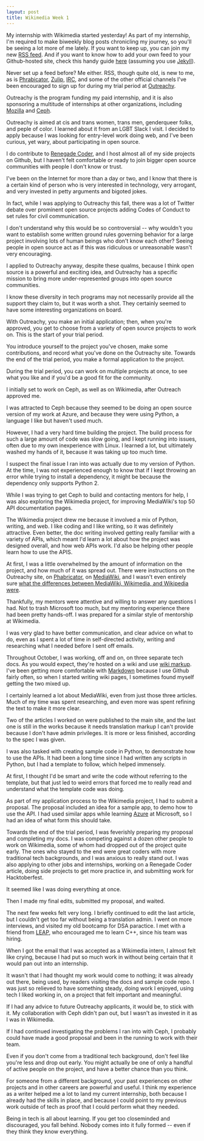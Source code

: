 ```yaml
---
layout: post
title: Wikimedia Week 1
---
```


My internship with Wikimedia started yesterday! As part of my internship, I'm required to make biweekly blog posts chronicling my journey, so you'll be seeing a lot more of me lately. If you want to keep up, you can join my new [RSS feed](https://martyav.github.io/feed.xml). And if you want to know how to add your own feed to your Github-hosted site, check this handy guide [here](https://github.com/jekyll/jekyll-feed) (assuming you use [Jekyll](https://jekyllrb.com/)).

Never set up a feed before? Me either. RSS, though quite old, is new to me, as is [Phrabicator](), [Zulip](https://zulipchat.com/), [IRC](https://whatis.techtarget.com/definition/Internet-Relay-Chat-IRC), and some of the other official channels I've been encouraged to sign up for during my trial period at [Outreachy](https://www.outreachy.org/). 

Outreachy is the program funding my paid internship, and it is also sponsoring a multitude of internships at other organizations, including [Mozilla](https://www.mozilla.org/en-US/) and [Ceph](https://ceph.com/).

Outreachy is aimed at cis and trans women, trans men, genderqueer folks, and peple of color. I learned about it from an LGBT Slack I visit. I decided to apply because I was looking for entry-level work doing web, and I've been curious, yet  wary, about participating in open source. 

I do contribute to [Renegade Coder](https://therenegadecoder.com/), and I host almost all of my side projects on Github, but I haven't felt comfortable or ready to join bigger open source communities with people I don't know or trust. 

I've been on the Internet for more than a day or two, and I know that there is a certain kind of person who is very interested in technology, very arrogant, and very invested in petty arguments and bigoted jokes.

In fact, while I was applying to Outreachy this fall, there was a lot of Twitter debate over prominent open source projects adding Codes of Conduct to set rules for civil communication. 

I don't understand why this would be so controversial -- why wouldn't you want to establish some written ground rules governing behavior for a large project involving lots of human beings who don't know each other? Seeing people in open source act as if this was ridiculous or unreasonable wasn't very encouraging.

I applied to Outreachy anyway, despite these qualms, because I think open source is a powerful and exciting idea, and Outreachy has a specific mission to bring more under-represented groups into open source communities. 

I know these diversity in tech programs may not necessarily provide all the support they claim to, but it was worth a shot. They certainly seemed to have some interesting organizations on board. 

With Outreachy, you make an initial application; then, when you're approved, you get to choose from a variety of open source projects to work on. This is the start of your trial period. 

You introduce yourself to the project you've chosen, make some contributions, and record what you've done on the Outreachy site. Towards the end of the trial period, you make a formal application to the project. 

During the trial period, you can work on multiple projects at once, to see what you like and if you'd be a good fit for the community. 

I initially set to work on Ceph, as well as on Wikimedia, after Outreach approved me.

I was attracted to Ceph because they seemed to be doing an open source version of my work at Azure, and because they were using Python, a language I like but haven't used much. 

However, I had a very hard time building the project. The build process for such a large amount of code was slow going, and I kept running into issues, often due to my own inexperience with Linux. I learned a lot, but ultimately washed my hands of it, because it was taking up too much time. 

I suspect the final issue I ran into was actually due to my version of Python. At the time, I was not experienced enough to know that if I kept throwing an error while trying to install a dependency, it might be because the dependency only supports Python 2.

While I was trying to get Ceph to build and contacting mentors for help, I was also exploring the Wikimedia project, for improving MediaWiki's top 50 API documentation pages.

The Wikimedia project drew me because it involved a mix of Python, writing, and web. I like coding and I like writing, so it was definitely attractive. Even better, the doc writing involved getting really familiar with a variety of APIs, which meant I'd learn a lot about how the project was designed overall, and how web APIs work. I'd also be helping other people learn how to use the APIS.

At first, I was a little overwhelmed by the amount of information on the project, and how much of it was spread out. There were instructions on the Outreachy site, on [Phabricator](https://readwrite.com/2011/09/28/a-look-at-phabricator-facebook/), on [MediaWiki](https://www.mediawiki.org/wiki/MediaWiki), and I wasn't even entirely sure [what the differences between MediaWiki, Wikimedia, and Wikipedia were](https://www.mediawiki.org/wiki/Differences_between_Wikipedia,_Wikimedia,_MediaWiki,_and_wiki). 

Thankfully, my mentors were attentive and willing to answer any questions I had. Not to trash Microsoft too much, but my mentoring experience there had been pretty hands-off. I was prepared for a similar style of mentorship at Wikimedia.

I was very glad to have better communication, and clear advice on what to do, even as I spent a lot of time in self-directed activity, writing and researching what I needed before I sent off emails.

Throughout October, I was working, off and on, on three separate tech docs. As you would expect, they're hosted on a wiki and use [wiki markup](https://en.wikipedia.org/wiki/Help:Cheatsheet). I've been getting more comfortable with [Markdown](https://daringfireball.net/projects/markdown/) because I use Github fairly often, so when I started writing wiki pages, I sometimes found myself getting the two mixed up.

I certainly learned a lot about MediaWiki, even from just those three articles. Much of my time was spent researching, and even more was spent refining the text to make it more clear. 

Two of the articles I worked on were published to the main site, and the last one is still in the works because it needs translation markup I can't provide because I don't have admin privileges. It is more or less finished, according to the spec I was given.

I was also tasked with creating sample code in Python, to demonstrate how to use the APIs. It had been a long time since I had written any scripts in Python, but I had a template to follow, which helped immensely. 

At first, I thought I'd be smart and write the code without referring to the template, but that just led to weird errors that forced me to really read and understand what the template code was doing.

As part of my application process to the Wikimedia project, I had to submit a proposal. The proposal included an idea for a sample app,  to demo how to use the API. I had used similar apps while learning [Azure](https://azure.microsoft.com/en-us/) at Microsoft, so I had an idea of what form this should take. 

Towards the end of the trial period, I was feverishly preparing my proposal and completing my docs. I was competing against a dozen other people to work on Wikimedia, some of whom had dropped out of the project quite early. The ones who stayed to the end were great coders with more traditional tech backgrounds, and I was anxious to really stand out. I was also applying to other jobs and internships, working on a Renegade Coder article, doing side projects to get more practice in, and submitting work for Hacktoberfest. 

It seemed like I was doing everything at once. 

Then I made my final edits, submitted my proposal, and waited.

The next few weeks felt very long. I briefly continued to edit the last article, but I couldn't get too far without being a translation admin. I went on more interviews, and visited my old bootcamp for DSA paractice. I met with a friend from [LEAP](http://www.industryexplorers.com/), who encouraged me to learn C++, since his team was hiring. 

When I got the email that I was accepted as a Wikimedia intern, I almost felt like crying, because I had put so much work in without being certain that it would pan out into an internship. 

It wasn't that I had thought my work would come to nothing; it was already out there, being used, by readers visiting the docs and sample code repo. I was just so relieved to have something steady, doing work I enjoyed, using tech I liked working in, on a project that felt important and meaningful. 

If I had any advice to future Outreachy applicants, it would be, to stick with it. My collaboration with Ceph didn't pan out, but I wasn't as invested in it as I was in Wikimedia. 

If I had continued investigating the problems I ran into with Ceph, I probably could have made a good proposal and been in the running to work with their team. 

Even if you don't come from a traditional tech background, don't feel like you're less and drop out early. You might actually be one of only a handful of active people on the project, and have a better chance than you think. 

For someone from a different background, your past experiences on other projects and in other careers are powerful and useful. I think my experience as a writer helped me a lot to land my current internship, both because I already had the skills in place, and because I could point to my previous work outside of tech as proof that I could perform what they needed.

Being in tech is all about learning. If you get too closeminded and discouraged, you fall behind. Nobody comes into it fully formed -- even if they think they know everything.  
